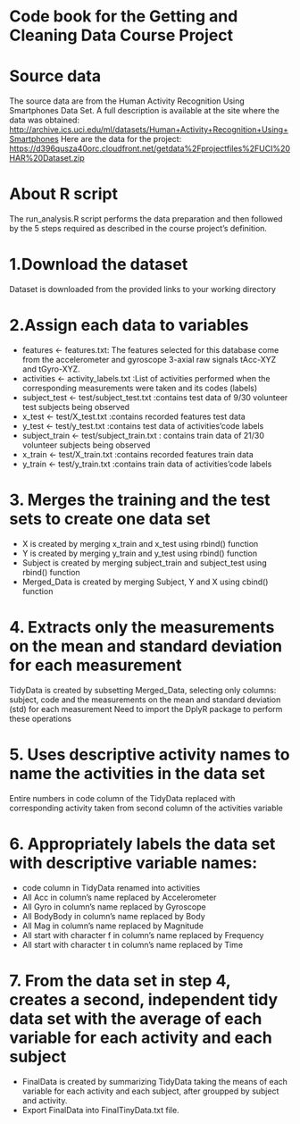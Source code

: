 # Code book for the Getting and Cleaning Data Course Project

# Source data

The source data are from the Human Activity Recognition Using Smartphones Data Set. A full description is available at the site where the data was obtained: http://archive.ics.uci.edu/ml/datasets/Human+Activity+Recognition+Using+Smartphones Here are the data for the project: https://d396qusza40orc.cloudfront.net/getdata%2Fprojectfiles%2FUCI%20HAR%20Dataset.zip

# About R script
The run_analysis.R script performs the data preparation and then followed by the 5 steps required as described in the course project’s definition.

# 1.Download the dataset
Dataset is downloaded from the provided links to your working directory

# 2.Assign each data to variables
* features <- features.txt: The features selected for this database come from the accelerometer and gyroscope 3-axial raw signals tAcc-XYZ and tGyro-XYZ.
* activities <- activity_labels.txt :List of activities performed when the corresponding measurements were taken and its codes (labels)
* subject_test <- test/subject_test.txt :contains test data of 9/30 volunteer test subjects being observed
* x_test <- test/X_test.txt :contains recorded features test data
* y_test <- test/y_test.txt :contains test data of activities’code labels
* subject_train <- test/subject_train.txt : contains train data of 21/30 volunteer subjects being observed
* x_train <- test/X_train.txt :contains recorded features train data
* y_train <- test/y_train.txt :contains train data of activities’code labels

# 3. Merges the training and the test sets to create one data set
* X  is created by merging x_train and x_test using rbind() function
* Y is created by merging y_train and y_test using rbind() function
* Subject  is created by merging subject_train and subject_test using rbind() function
* Merged_Data  is created by merging Subject, Y and X using cbind() function

# 4. Extracts only the measurements on the mean and standard deviation for each measurement

TidyData is created by subsetting Merged_Data, selecting only columns: subject, code and the measurements on the mean and standard deviation (std) for each measurement
Need to import the DplyR package to perform these operations

# 5. Uses descriptive activity names to name the activities in the data set

Entire numbers in code column of the TidyData replaced with corresponding activity taken from second column of the activities variable

# 6. Appropriately labels the data set with descriptive variable names:
* code column in TidyData renamed into activities
* All Acc in column’s name replaced by Accelerometer
* All Gyro in column’s name replaced by Gyroscope
* All BodyBody in column’s name replaced by Body
* All Mag in column’s name replaced by Magnitude
* All start with character f in column’s name replaced by Frequency
* All start with character t in column’s name replaced by Time

# 7. From the data set in step 4, creates a second, independent tidy data set with the average of each variable for each activity and each subject
* FinalData is created by summarizing TidyData taking the means of each variable for each activity and each subject, after groupped by subject and activity.
* Export FinalData into FinalTinyData.txt file.
      
        


